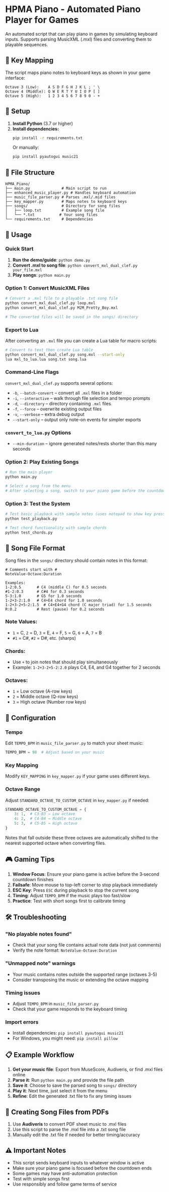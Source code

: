 # HPMA Piano - Automated Piano Player for Games

An automated script that can play piano in games by simulating keyboard inputs. Supports parsing MusicXML (.mxl) files and converting them to playable sequences.

## 🎹 Key Mapping

The script maps piano notes to keyboard keys as shown in your game interface:

```
Octave 3 (Low):    A S D F G H J K L ; ' \
Octave 4 (Middle): Q W E R T Y U I O P [ ]
Octave 5 (High):   1 2 3 4 5 6 7 8 9 0 - +
```

## 🚀 Setup

1. **Install Python** (3.7 or higher)
2. **Install dependencies:**
   ```bash
   pip install -r requirements.txt
   ```
   Or manually:
   ```bash
   pip install pyautogui music21
   ```

## 📁 File Structure

```
HPMA_Piano/
├── main.py              # Main script to run
├── enhanced_music_player.py # Handles keyboard automation
├── music_file_parser.py # Parses .mxl/.mid files
├── key_mapper.py        # Maps notes to keyboard keys
├── songs/               # Directory for song files
│   ├── loop.txt         # Example song file
│   └── *.txt           # Your song files
└── requirements.txt     # Dependencies
```

## 🎵 Usage

### Quick Start
1. **Run the demo/guide**: `python demo.py`
2. **Convert .mxl to song file**: `python convert_mxl_dual_clef.py your_file.mxl`
3. **Play songs**: `python main.py`

### Option 1: Convert MusicXML Files
```bash
# Convert a .mxl file to a playable .txt song file
python convert_mxl_dual_clef.py loop.mxl
python convert_mxl_dual_clef.py M2M_Pretty_Boy.mxl

# The converted files will be saved in the songs/ directory
```

### Export to Lua
After converting an `.mxl` file you can create a Lua table for macro scripts:

```bash
# Convert to text then create Lua table
python convert_mxl_dual_clef.py song.mxl --start-only
lua mxl_to_lua.lua song.txt song.lua
```

### Command-Line Flags
`convert_mxl_dual_clef.py` supports several options:

- `-b`, `--batch-convert` – convert all `.mxl` files in a folder
- `-i`, `--interactive` – walk through file selection and tempo prompts
- `-d`, `--directory` – directory containing `.mxl` files
- `-f`, `--force` – overwrite existing output files
- `-v`, `--verbose` – extra debug output
- `--start-only` – output only note-on events for simpler exports

### `convert_to_lua.py` Options
- `--min-duration` – ignore generated notes/rests shorter than this many seconds

### Option 2: Play Existing Songs
```bash
# Run the main player
python main.py

# Select a song from the menu
# After selecting a song, switch to your piano game before the countdown ends
```

### Option 3: Test the System
```bash
# Test basic playback with sample notes (uses notepad to show key presses)
python test_playback.py

# Test chord functionality with sample chords
python test_chords.py
```

## 📝 Song File Format

Song files in the `songs/` directory should contain notes in this format:

```
# Comments start with #
NoteValue-Octave:Duration

Examples:
1-2:0.5       # C4 (middle C) for 0.5 seconds
#1-2:0.3      # C#4 for 0.3 seconds  
5-3:1.0       # G5 for 1.0 seconds
1-2+3-2:1.0   # C4+E4 chord for 1.0 seconds
1-2+3-2+5-2:1.5  # C4+E4+G4 chord (C major triad) for 1.5 seconds
R:0.2         # Rest (pause) for 0.2 seconds
```

### Note Values:
- `1` = C, `2` = D, `3` = E, `4` = F, `5` = G, `6` = A, `7` = B
- `#1` = C#, `#2` = D#, etc. (sharps)

### Chords:
- Use `+` to join notes that should play simultaneously
- Example: `1-2+3-2+5-2:2.0` plays C4, E4, and G4 together for 2 seconds

### Octaves:
- `1` = Low octave (A-row keys)
- `2` = Middle octave (Q-row keys) 
- `3` = High octave (Number row keys)

## 🔧 Configuration

### Tempo
Edit `TEMPO_BPM` in `music_file_parser.py` to match your sheet music:
```python
TEMPO_BPM = 98  # Adjust based on your music
```

### Key Mapping
Modify `KEY_MAPPING` in `key_mapper.py` if your game uses different keys.

### Octave Range
Adjust `STANDARD_OCTAVE_TO_CUSTOM_OCTAVE` in `key_mapper.py` if needed:
```python
STANDARD_OCTAVE_TO_CUSTOM_OCTAVE = {
    3: 1,  # C3-B3 → Low octave
    4: 2,  # C4-B4 → Middle octave
    5: 3,  # C5-B5 → High octave
}
```
Notes that fall outside these three octaves are automatically shifted to the
nearest supported octave when converting files.

## 🎮 Gaming Tips

1. **Window Focus**: Ensure your piano game is active before the 3‑second countdown finishes
2. **Failsafe**: Move mouse to top-left corner to stop playback immediately
3. **ESC Key**: Press `ESC` during playback to stop the current song
4. **Timing**: Adjust `TEMPO_BPM` if the music plays too fast/slow
5. **Practice**: Test with short songs first to calibrate timing

## 🛠️ Troubleshooting

### "No playable notes found"
- Check that your song file contains actual note data (not just comments)
- Verify the note format: `NoteValue-Octave:Duration`

### "Unmapped note" warnings
- Your music contains notes outside the supported range (octaves 3-5)
- Consider transposing the music or extending the octave mapping

### Timing issues
- Adjust `TEMPO_BPM` in `music_file_parser.py`
- Check that your game responds to the keyboard timing

### Import errors
- Install dependencies: `pip install pyautogui music21`
- For Windows, you might need: `pip install pillow`

## 📋 Example Workflow

1. **Get your music file**: Export from MuseScore, Audiveris, or find .mxl files online
2. **Parse it**: Run `python main.py` and provide the file path
3. **Save it**: Choose to save the parsed song to `songs/` directory
4. **Play it**: Next time, just select it from the menu
5. **Refine**: Edit the generated .txt file to fix any timing issues

## 🎼 Creating Song Files from PDFs

1. Use **Audiveris** to convert PDF sheet music to .mxl files
2. Use this script to parse the .mxl file into a .txt song file
3. Manually edit the .txt file if needed for better timing/accuracy

## ⚠️ Important Notes

- This script sends keyboard inputs to whatever window is active
- Make sure your piano game is focused before the countdown ends
- Some games may have anti-automation protection
- Test with simple songs first
- Use responsibly and follow game terms of service
